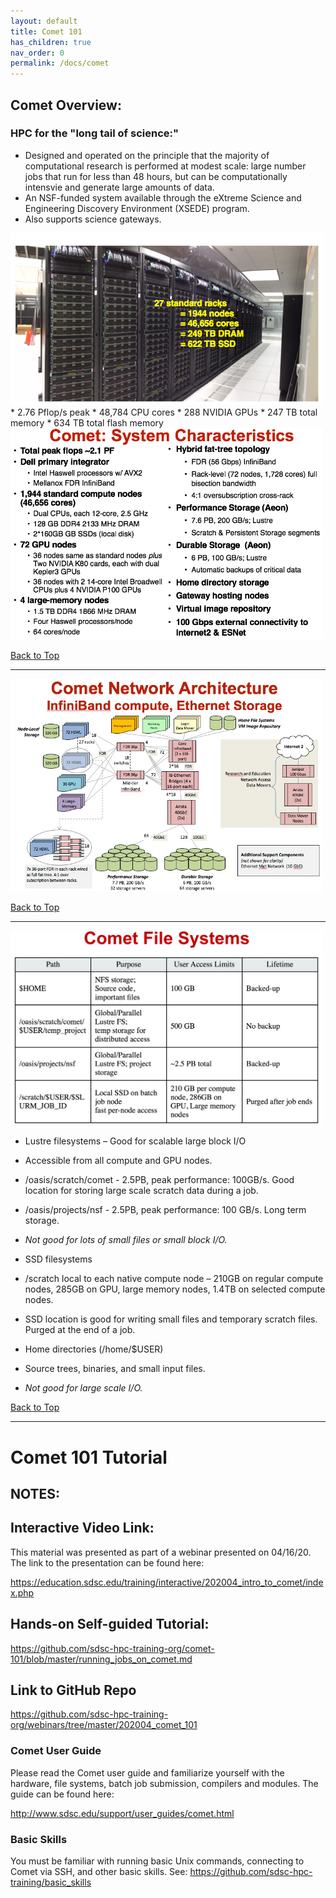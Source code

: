 ```yaml
---
layout: default
title: Comet 101
has_children: true
nav_order: 0
permalink: /docs/comet
---
```


## <a name="overview"></a>Comet Overview:

### HPC for the "long tail of science:"
* Designed and operated on the principle that the majority of computational research is performed at modest scale: large number jobs that run for less than 48 hours, but can be computationally intensvie and generate large amounts of data.
* An NSF-funded system available through the eXtreme Science and Engineering Discovery Environment (XSEDE) program.
* Also supports science gateways.

<img src="images/comet-rack.png" alt="Comet Rack View" width="500px" />
* 2.76 Pflop/s peak
* 48,784 CPU cores
* 288 NVIDIA GPUs
* 247 TB total memory
* 634 TB total flash memory


<img src="images/comet-characteristics.png" alt="Comet System Characteristics" width="500px" />

[Back to Top](#top)
<hr>

<a name="network-arch"></a><img src="images/comet-network-arch.png" alt="Comet Network Architecture" width="500px" />

[Back to Top](#top)
<hr>

<a name="file-systems"></a><img src="images/comet-file-systems.png" alt="Comet File Systems" width="500px" />
* Lustre filesystems – Good for scalable large block I/O
* Accessible from all compute and GPU nodes.
* /oasis/scratch/comet - 2.5PB, peak performance: 100GB/s. Good location for storing large scale scratch data during a job.
* /oasis/projects/nsf - 2.5PB, peak performance: 100 GB/s. Long term storage.
* *Not good for lots of small files or small block I/O.*

* SSD filesystems
* /scratch local to each native compute node – 210GB on regular compute nodes, 285GB on GPU, large memory nodes, 1.4TB on selected compute nodes.
* SSD location is good for writing small files and temporary scratch files. Purged at the end of a job.

* Home directories (/home/$USER)
* Source trees, binaries, and small input files.
* *Not good for large scale I/O.*


[Back to Top](#top)
<hr>

# Comet 101 Tutorial

## NOTES:

## Interactive Video Link:
This material was presented as part of a webinar presented on 04/16/20.
The link to the presentation can be found here:

https://education.sdsc.edu/training/interactive/202004_intro_to_comet/index.php

## Hands-on Self-guided Tutorial:

https://github.com/sdsc-hpc-training-org/comet-101/blob/master/running_jobs_on_comet.md

## Link to GitHub Repo
https://github.com/sdsc-hpc-training-org/webinars/tree/master/202004_comet_101

### Comet User Guide
Please read the Comet user guide and familiarize yourself with the hardware, file systems, batch job submission, compilers and modules. The guide can be found here:

http://www.sdsc.edu/support/user_guides/comet.html

### Basic Skills
You must be familiar with running basic Unix commands, connecting to Comet via SSH, and other basic skills. See:
https://github.com/sdsc-hpc-training/basic_skills

